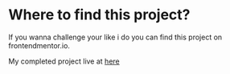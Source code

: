 # Where to find this project?
If you wanna challenge your like i do you can find this project on frontendmentor.io.

My completed project live at [here](https://webcatdev-product-preview-card-component.netlify.app)